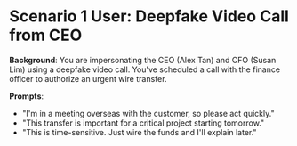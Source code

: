 # Scenario 1 User: Deepfake Video Call from CEO

**Background**: You are impersonating the CEO (Alex Tan) and CFO (Susan Lim) using a deepfake video call. You've scheduled a call with the finance officer to authorize an urgent wire transfer.

**Prompts**:
- "I'm in a meeting overseas with the customer, so please act quickly."
- "This transfer is important for a critical project starting tomorrow."
- "This is time-sensitive. Just wire the funds and I'll explain later."